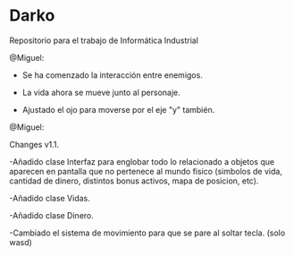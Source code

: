 # Darko
Repositorio para el trabajo de Informática Industrial

@Miguel:
- Se ha comenzado la interacción entre enemigos.


- La vida ahora se mueve junto al personaje.


- Ajustado el ojo para moverse por el eje "y" también.


@Miguel:

Changes v1.1.

-Añadido clase Interfaz para englobar todo lo relacionado a objetos que aparecen en pantalla que no pertenece al mundo fisico (simbolos de vida, cantidad de dinero, distintos bonus activos, mapa de posicion, etc).

-Añadido clase Vidas.

-Añadido clase Dinero.

-Cambiado el sistema de movimiento para que se pare al soltar tecla. (solo wasd)

